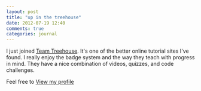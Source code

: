 ```yaml
---
layout: post
title: "up in the treehouse"
date: 2012-07-19 12:40
comments: true
categories: journal
---
```


I just joined [Team Treehouse](http://www.teamtreehouse.com). It's one of the better online tutorial sites I've found. I really enjoy the badge system and the way they teach with progress in mind. They have a nice combination of videos, quizzes, and code challenges. 

Feel free to [View my profile](http://teamtreehouse.com/davewoodall)